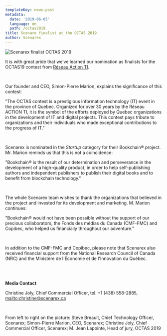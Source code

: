```yaml
---
templateKey: news-post
metadata:
  date: '2019-06-05'
  language: en
  path: /octas2019
title: Scenare finalist at the OCTAS 2019
author: Scenarex
---
```

<img src="/img/octas19.jpg" alt="Scenarex finalist OCTAS 2019">

It is with great pride that we’ve learned our nomination as finalists for the OCTAS19 contest from [Réseau Action TI](https://www.actionti.com/).

<br>

Our founder and CEO, Simon-Pierre Marion, explains the significance of this contest:

"The OCTAS contest is a prestigious information technology (IT) event in the province of Quebec. Organized for over 30 years by the Réseau ACTION TI, it is the symbol of the efforts deployed by Quebec organizations in the development of IT and digital projects. This contest pays tribute to organizations and their individuals who made exceptional contributions to the progress of IT."

<br>

Scenarex is nominated in the _Startup_ category for their Bookchain® project. Mr. Marion reminds us that this is not a coincidence:

"Bookchain® is the result of our determination and perseverance in the development of a high-quality product, in order to help self-publishing authors and independent publishers to publish their digital books and to benefit from blockchain technology."

<br>

The whole Scenarex team wishes to thank the organizations that believed in the project and invested for its development and marketing. M. Marion continues:

"Bookchain® would not have been possible without the support of our precious collaborators, the Fonds des médias du Canada (CMF-FMC) and Copibec, who helped us financially throughout our adventure."

<br>

In addition to the CMF-FMC and Copibec, please note that Scenarex also received financial support from the National Research Council of Canada (NRC) and the Ministère de l'Économie et de l'Innovation du Québec.

<br>

<br>

**Media Contact**

Christine Joly, Chief Commercial Officer, tel. +1 (438) 558-2885, <mailto:christine@scenarex.ca>

<br>

From left to right on the picture: Steve Breault, Chief Technology Officer, Scenarex; Simon-Pierre Marion, CEO, Scenarex; Christine Joly, Chief Commercial Officer, Scenarex; M. Jean Lapointe, Head of jury, OCTAS 2019
